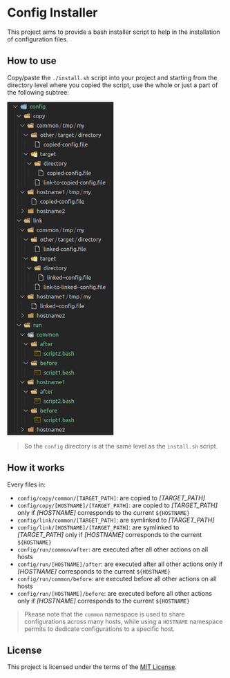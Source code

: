 # Config Installer

This project aims to provide a bash installer script to help in the installation of configuration files.

## How to use

Copy/paste the `./install.sh` script into your project and starting from the directory level where you copied the script, use the whole or just a part of the following subtree:

![Configuration Directory Tree](/images/config-tree.png)

> So the `config` directory is at the same level as the `install.sh` script.

## How it works

Every files in:

* `config/copy/common/[TARGET_PATH]`: are copied to *[TARGET_PATH]*
* `config/copy/[HOSTNAME]/[TARGET_PATH]`: are copied to *[TARGET_PATH]* only if *[HOSTNAME]* corresponds to the current `${HOSTNAME}`
* `config/link/common/[TARGET_PATH]`: are symlinked to *[TARGET_PATH]*
* `config/link/[HOSTNAME]/[TARGET_PATH]`: are symlinked to *[TARGET_PATH]* only if *[HOSTNAME]* corresponds to the current `${HOSTNAME}`
* `config/run/common/after`: are executed after all other actions on all hosts
* `config/run/[HOSTNAME]/after`: are executed after all other actions only if *[HOSTNAME]* corresponds to the current `${HOSTNAME}`
* `config/run/common/before`: are executed before all other actions on all hosts
* `config/run/[HOSTNAME]/before`: are executed before all other actions only if *[HOSTNAME]* corresponds to the current `${HOSTNAME}`

> Pkease note that the `common` namespace is used to share configurations across many hosts, while using a `HOSTNAME` namespace permits to dedicate configurations to a specific host.

## License

This project is licensed under the terms of the [MIT License](/LICENSE).
